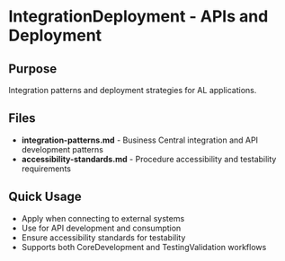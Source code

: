 ﻿# IntegrationDeployment - APIs and Deployment

## Purpose
Integration patterns and deployment strategies for AL applications.

## Files
- **integration-patterns.md** - Business Central integration and API development patterns
- **accessibility-standards.md** - Procedure accessibility and testability requirements

## Quick Usage
- Apply when connecting to external systems
- Use for API development and consumption
- Ensure accessibility standards for testability
- Supports both CoreDevelopment and TestingValidation workflows
